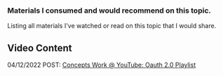 
### Materials I consumed and would recommend on this topic.

Listing all materials I've watched or read on this topic that I would share.

## Video Content

04/12/2022 POST: [Concepts Work @ YouTube: Oauth 2.0 Playlist](https://www.youtube.com/playlist?list=PL8wOlV8Hv3o-a7GMEh5iZF21rD9nKtc7d)
